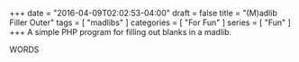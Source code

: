 +++
date = "2016-04-09T02:02:53-04:00"
draft = false
title = "(M)adlib Filler Outer"
tags = [ "madlibs" ]
categories = [ "For Fun" ]
series = [ "Fun" ]
+++
A simple PHP program for filling out blanks in a madlib.
<!--more-->
WORDS
